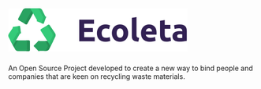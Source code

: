 # ![logo](/assets/logo.svg)
An Open Source Project developed to create a new way to bind people and companies that are keen on recycling waste materials. 



